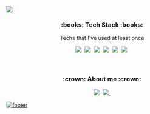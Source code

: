 <img src="https://capsule-render.vercel.app/api?type=waving&color=0500BE&height=250&section=header&text=Jong-uk's%20Github!&fontSize=80&fontColor=ffffff&fontAlignY=40&fontAlign=50" />


<div align="center">
  <h3><b>:books: Tech Stack :books:</b></h3>
  <div>
    <p>Techs that I've used at least once</p>
    <img src="https://img.shields.io/badge/C-A8B9CC?style=flat-square&logo=C&logoColor=white"/></a>&nbsp 
    <img src="https://img.shields.io/badge/C++-00599C?style=flat-square&logo=C++&logoColor=white"/></a>&nbsp 
    <img src="https://img.shields.io/badge/Python-3766AB?style=flat-square&logo=Python&logoColor=white"/></a>&nbsp
    <img src="https://img.shields.io/badge/HTML5-E34F26?style=flat-square&logo=HTML5&logoColor=white"/>&nbsp
    <img src="https://img.shields.io/badge/CSS3-1572B6?style=flat-square&logo=CSS3&logoColor=black"/>&nbsp
    <img src="https://img.shields.io/badge/JavaScript-F7DF1E?style=flat-square&logo=JavaScript&logoColor=black"/>&nbsp  
  </div>
  <br />
  <br />
  <h3>:crown: About me :crown:</h3>  
  <div>
    <a href="mailto:looke2930@gmail.com" target="_blank"><img src="https://img.shields.io/badge/looke2930@gmail.com-EA4335?style=flat-square&logo=Gmail&logoColor=white"/></a>&nbsp
  <a href="https://www.instagram.com/looke____/" target="_blank"><img src="https://img.shields.io/badge/looke____-E4405F?style=flat-square&logo=instagram&logoColor=white"/>&nbsp
  </div>
</div>


![footer](https://capsule-render.vercel.app/api?type=waving&color=0500BE&height=150&section=footer&text=&fontSize=90&fontColor=ffffff&)
